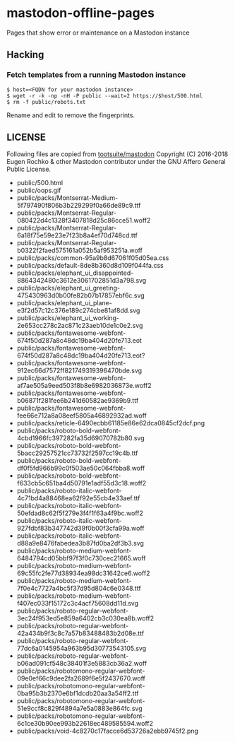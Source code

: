 # mastodon-offline-pages
Pages that show error or maintenance on a Mastodon instance

## Hacking
### Fetch templates from a running Mastodon instance
```
$ host=<FQDN for your mastodon instance>
$ wget -r -k -np -nH -P public --wait=2 https://$host/500.html
$ rm -f public/robots.txt
```

Rename and edit to remove the fingerprints.

## LICENSE
Following files are copied from [tootsuite/mastodon](https://github.com/tootsuite/mastodon) Copyright (C) 2016-2018 Eugen Rochko & other Mastodon contributor under the GNU Affero General Public License.

- public/500.html
- public/oops.gif
- public/packs/Montserrat-Medium-5f797490f806b3b229299f0a66de89c9.ttf
- public/packs/Montserrat-Regular-080422d4c1328f3407818d25c86cce51.woff2
- public/packs/Montserrat-Regular-6a18f75e59e23e7f23b8a4ef70d748cd.ttf
- public/packs/Montserrat-Regular-b0322f2faed575161a052b5af953251a.woff
- public/packs/common-95a9b8d67061f05d05ea.css
- public/packs/default-8de8b360d8d109f044fa.css
- public/packs/elephant_ui_disappointed-8864342480c3612e3061702851d3a798.svg
- public/packs/elephant_ui_greeting-475430963d0b00fe82b07b17857ebf6c.svg
- public/packs/elephant_ui_plane-e3f2d57c12c376e189c274cbe81af8dd.svg
- public/packs/elephant_ui_working-2e653cc278c2ac871c23aeb10de1c0e2.svg
- public/packs/fontawesome-webfont-674f50d287a8c48dc19ba404d20fe713.eot
- public/packs/fontawesome-webfont-674f50d287a8c48dc19ba404d20fe713.eot?
- public/packs/fontawesome-webfont-912ec66d7572ff821749319396470bde.svg
- public/packs/fontawesome-webfont-af7ae505a9eed503f8b8e6982036873e.woff2
- public/packs/fontawesome-webfont-b06871f281fee6b241d60582ae9369b9.ttf
- public/packs/fontawesome-webfont-fee66e712a8a08eef5805a46892932ad.woff
- public/packs/reticle-6490ecbb61185e86e62dca0845cf2dcf.png
- public/packs/roboto-bold-webfont-4cbd1966fc397282fa35d69070782b80.svg
- public/packs/roboto-bold-webfont-5bacc29257521cc73732f2597cc19c4b.ttf
- public/packs/roboto-bold-webfont-df0f5fd966b99c0f503ae50c064fbba8.woff
- public/packs/roboto-bold-webfont-f633cb5c651ba4d50791e1adf55d3c18.woff2
- public/packs/roboto-italic-webfont-4c71bd4a88468ea62f92e55cb4e33aef.ttf
- public/packs/roboto-italic-webfont-50efdad8c62f5f279e3f4f1f63a4f9bc.woff2
- public/packs/roboto-italic-webfont-927fdbf83b347742d39f0b00f3cfa99a.woff
- public/packs/roboto-italic-webfont-d88a9e8476fabedea3b87fd0ba2df3b3.svg
- public/packs/roboto-medium-webfont-6484794cd05bbf97f3f0c730cec21665.woff
- public/packs/roboto-medium-webfont-69c55fc2fe77d38934ea98dc31642ce6.woff2
- public/packs/roboto-medium-webfont-7f0e4c7727a4bc5f37d95d804c6e0348.ttf
- public/packs/roboto-medium-webfont-f407ec033f15172c3c4acf75608dd11d.svg
- public/packs/roboto-regular-webfont-3ec24f953ed5e859a6402cb3c030ea8b.woff2
- public/packs/roboto-regular-webfont-42a434b9f3c8c7a57b83488483b2d08e.ttf
- public/packs/roboto-regular-webfont-77dc6a0145954a963b95d30773543105.svg
- public/packs/roboto-regular-webfont-b06ad091cf548c38401f3e5883cb36a2.woff
- public/packs/robotomono-regular-webfont-09e0ef66c9dee2fa2689f6e5f2437670.woff
- public/packs/robotomono-regular-webfont-0ba95b3b2370e6bf1dcdb20aa3a54ff2.ttf
- public/packs/robotomono-regular-webfont-51e9ccf8c829f4894a7e5a0883e864fc.svg
- public/packs/robotomono-regular-webfont-6c1ce30b90ee993b22618ec489585594.woff2
- public/packs/void-4c8270c17facce6d53726a2ebb9745f2.png
